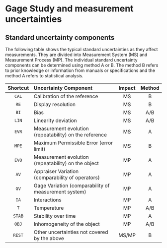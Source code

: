 # Gage Study and measurement uncertainties

## Standard uncertainty components

The following table shows the typical standard uncertainties as they affect measurements. They are divided into Measurement System (MS) and Measurement Process (MP). The individual standard uncertainty components can be determined using method A or B. The method B refers to prior knowledge or information from manuals or specifications and the method A refers to statistical analysis.

| Shortcut | Uncertainty Component                                  | Impact | Method |
| :------: | :----------------------------------------------------- | :----: | :----: |
|  `CAL`   | Calibration of the reference                           |   MS   |   B    |
|   `RE`   | Display resolution                                     |   MS   |   B    |
|   `BI`   | Bias                                                   |   MS   |  A/B   |
|  `LIN`   | Linearity deviation                                    |   MS   |  A/B   |
|  `EVR`   | Measurement evolution (repeatability) on the reference |   MS   |   A    |
|  `MPE`   | Maximum Permissible Error (error limit)                |   MS   |   B    |
|  `EVO`   | Measurement evolution (repeatability) on the object    |   MP   |   A    |
|   `AV`   | Appraiser Variation (comparability of operators)       |   MP   |   A    |
|   `GV`   | Gage Variation (comparability of measurement system)   |   MP   |   A    |
|   `IA`   | Interactions                                           |   MP   |   A    |
|   `T`    | Temperature                                            |   MP   |  A/B   |
|  `STAB`  | Stability over time                                    |   MP   |   A    |
|  `OBJ`   | Inhomogeneity of the object                            |   MP   |  A/B   |
|  `REST`  | Other uncertainties not covered by the above           | MS/MP  |   B    |
